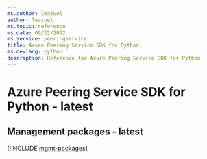 ```yaml
---
ms.author: lmazuel
author: lmazuel
ms.topic: reference
ms.data: 09/22/2022
ms.service: peeringservice
title: Azure Peering Service SDK for Python
ms.devlang: python
description: Reference for Azure Peering Service SDK for Python
---
```

# Azure Peering Service SDK for Python - latest

## Management packages - latest
[!INCLUDE [mgmt-packages](peering-service-mgmt-index.md)]